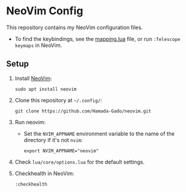 # NeoVim Config

This repository contains my NeoVim configuration files.

- To find the keybindings, see the [mapping.lua](lua/plugins/mappings.lua) file, or run `:Telescope keymaps` in NeoVim.

## Setup

1. Install [NeoVim](https://neovim.io/):

   ```shell
   sudo apt install neovim
   ```

2. Clone this repository at `~/.config/`:

   ```shell
   git clone https://github.com/Hamada-Gado/neovim.git
   ```

3. Run neovim:

   - Set the `NVIM_APPNAME` environment variable to the name of the directory if it's not `nvim`:

     ```shell
     export NVIM_APPNAME="neovim"
     ```

4. Check `lua/core/options.lua` for the default settings.

5. Checkhealth in NeoVim:

   ```shell
   :checkhealth
   ```
